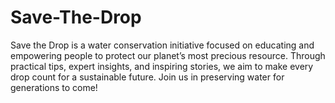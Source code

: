 # Save-The-Drop
Save the Drop is a water conservation initiative focused on educating and empowering people to protect our planet’s most precious resource. Through practical tips, expert insights, and inspiring stories, we aim to make every drop count for a sustainable future. Join us in preserving water for generations to come!
